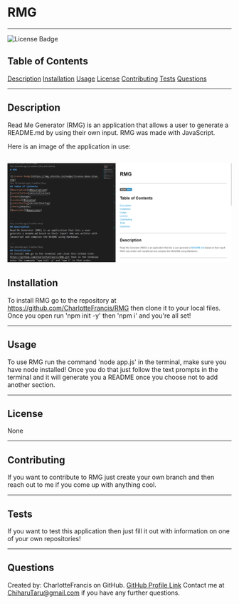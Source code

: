 # RMG
---
![License Badge](https://img.shields.io/badge/license-None-blue.svg)
## Table of Contents
[Description](#description)
[Installation](#installation)
[Usage](#usage)
[License](#license)
[Contributing](#contributing)
[Tests](#tests)
[Questions](#questions)


---
## Description
Read Me Generator (RMG) is an application that allows a user to generate a README.md by using their own input. RMG was made with JavaScript.

Here is an image of the application in use:

![Application Image](./assets/Results.png)
---
## Installation
To install RMG go to the repository at https://github.com/CharlotteFrancis/RMG then clone it to your local files. Once you open run 'npm init -y' then 'npm i' and you're all set!

---
## Usage
To use RMG run the command 'node app.js' in the terminal, make sure you have node installed! Once you do that just follow the text prompts in the terminal and it will generate you a README once you choose not to add another section.

---
## License
None

---
## Contributing
If you want to contribute to RMG just create your own branch and then reach out to me if you come up with anything cool.

---
## Tests
If you want to test this application then just fill it out with information on one of your own repositories!

---
## Questions
Created by: CharlotteFrancis on GitHub.
[GitHub Profile Link](github.com/CharlotteFrancis)
Contact me at ChiharuTaru@gmail.com if you have any further questions.
